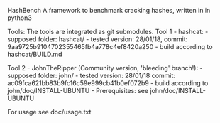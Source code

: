 HashBench
A framework to benchmark cracking hashes, written in in python3

Tools:
  The tools are integrated as git submodules.
  Tool 1 - hashcat:
    - supposed folder: hashcat/
    - tested version: 28/01/18, commit: 9aa9725b9104702355465fb4a778c4ef8420a250
    - build according to hashcat/BUILD.md

  Tool 2 - JohnTheRipper (Community version, 'bleeding' branch!):
    - supposed folder: john/
    - tested version: 28/01/18 commit: ac09fca621bb83b9fc16c59e999cb41b0ef072b9
    - build according to john/doc/INSTALL-UBUNTU
    - Prerequisites: see john/doc/INSTALL-UBUNTU

For usage see doc/usage.txt
